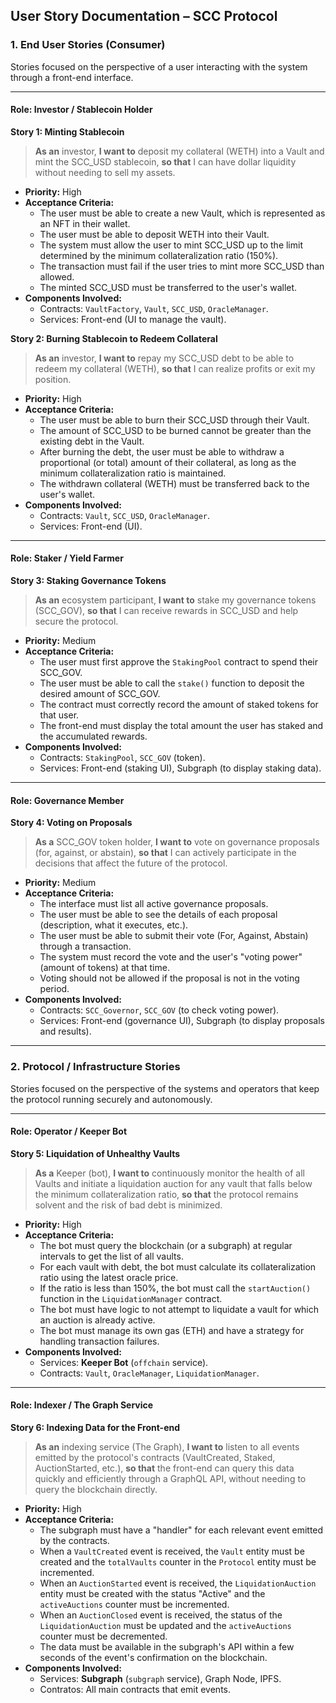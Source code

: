 ## User Story Documentation – SCC Protocol

### 1. End User Stories (Consumer)

Stories focused on the perspective of a user interacting with the system through a front-end interface.

---

#### **Role: Investor / Stablecoin Holder**

**Story 1: Minting Stablecoin**

> **As an** investor, **I want to** deposit my collateral (WETH) into a Vault and mint the SCC_USD stablecoin, **so that** I can have dollar liquidity without needing to sell my assets.

*   **Priority:** High
*   **Acceptance Criteria:**
    *   The user must be able to create a new Vault, which is represented as an NFT in their wallet.
    *   The user must be able to deposit WETH into their Vault.
    *   The system must allow the user to mint SCC_USD up to the limit determined by the minimum collateralization ratio (150%).
    *   The transaction must fail if the user tries to mint more SCC_USD than allowed.
    *   The minted SCC_USD must be transferred to the user's wallet.
*   **Components Involved:**
    *   Contracts: `VaultFactory`, `Vault`, `SCC_USD`, `OracleManager`.
    *   Services: Front-end (UI to manage the vault).

**Story 2: Burning Stablecoin to Redeem Collateral**

> **As an** investor, **I want to** repay my SCC_USD debt to be able to redeem my collateral (WETH), **so that** I can realize profits or exit my position.

*   **Priority:** High
*   **Acceptance Criteria:**
    *   The user must be able to burn their SCC_USD through their Vault.
    *   The amount of SCC_USD to be burned cannot be greater than the existing debt in the Vault.
    *   After burning the debt, the user must be able to withdraw a proportional (or total) amount of their collateral, as long as the minimum collateralization ratio is maintained.
    *   The withdrawn collateral (WETH) must be transferred back to the user's wallet.
*   **Components Involved:**
    *   Contracts: `Vault`, `SCC_USD`, `OracleManager`.
    *   Services: Front-end (UI).

---

#### **Role: Staker / Yield Farmer**

**Story 3: Staking Governance Tokens**

> **As an** ecosystem participant, **I want to** stake my governance tokens (SCC_GOV), **so that** I can receive rewards in SCC_USD and help secure the protocol.

*   **Priority:** Medium
*   **Acceptance Criteria:**
    *   The user must first approve the `StakingPool` contract to spend their SCC_GOV.
    *   The user must be able to call the `stake()` function to deposit the desired amount of SCC_GOV.
    *   The contract must correctly record the amount of staked tokens for that user.
    *   The front-end must display the total amount the user has staked and the accumulated rewards.
*   **Components Involved:**
    *   Contracts: `StakingPool`, `SCC_GOV` (token).
    *   Services: Front-end (staking UI), Subgraph (to display staking data).

---

#### **Role: Governance Member**

**Story 4: Voting on Proposals**

> **As a** SCC_GOV token holder, **I want to** vote on governance proposals (for, against, or abstain), **so that** I can actively participate in the decisions that affect the future of the protocol.

*   **Priority:** Medium
*   **Acceptance Criteria:**
    *   The interface must list all active governance proposals.
    *   The user must be able to see the details of each proposal (description, what it executes, etc.).
    *   The user must be able to submit their vote (For, Against, Abstain) through a transaction.
    *   The system must record the vote and the user's "voting power" (amount of tokens) at that time.
    *   Voting should not be allowed if the proposal is not in the voting period.
*   **Components Involved:**
    *   Contracts: `SCC_Governor`, `SCC_GOV` (to check voting power).
    *   Services: Front-end (governance UI), Subgraph (to display proposals and results).

***

### 2. Protocol / Infrastructure Stories

Stories focused on the perspective of the systems and operators that keep the protocol running securely and autonomously.

---

#### **Role: Operator / Keeper Bot**

**Story 5: Liquidation of Unhealthy Vaults**

> **As a** Keeper (bot), **I want to** continuously monitor the health of all Vaults and initiate a liquidation auction for any vault that falls below the minimum collateralization ratio, **so that** the protocol remains solvent and the risk of bad debt is minimized.

*   **Priority:** High
*   **Acceptance Criteria:**
    *   The bot must query the blockchain (or a subgraph) at regular intervals to get the list of all vaults.
    *   For each vault with debt, the bot must calculate its collateralization ratio using the latest oracle price.
    *   If the ratio is less than 150%, the bot must call the `startAuction()` function in the `LiquidationManager` contract.
    *   The bot must have logic to not attempt to liquidate a vault for which an auction is already active.
    *   The bot must manage its own gas (ETH) and have a strategy for handling transaction failures.
*   **Components Involved:**
    *   Services: **Keeper Bot** (`offchain` service).
    *   Contracts: `Vault`, `OracleManager`, `LiquidationManager`.

---

#### **Role: Indexer / The Graph Service**

**Story 6: Indexing Data for the Front-end**

> **As an** indexing service (The Graph), **I want to** listen to all events emitted by the protocol's contracts (VaultCreated, Staked, AuctionStarted, etc.), **so that** the front-end can query this data quickly and efficiently through a GraphQL API, without needing to query the blockchain directly.

*   **Priority:** High
*   **Acceptance Criteria:**
    *   The subgraph must have a "handler" for each relevant event emitted by the contracts.
    *   When a `VaultCreated` event is received, the `Vault` entity must be created and the `totalVaults` counter in the `Protocol` entity must be incremented.
    *   When an `AuctionStarted` event is received, the `LiquidationAuction` entity must be created with the status "Active" and the `activeAuctions` counter must be incremented.
    *   When an `AuctionClosed` event is received, the status of the `LiquidationAuction` must be updated and the `activeAuctions` counter must be decremented.
    *   The data must be available in the subgraph's API within a few seconds of the event's confirmation on the blockchain.
*   **Components Involved:**
    *   Services: **Subgraph** (`subgraph` service), Graph Node, IPFS.
    *   Contratos: All main contracts that emit events.